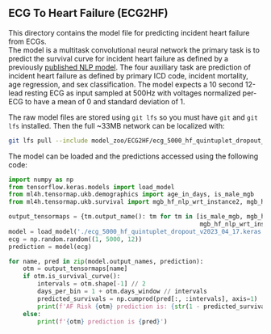 ## ECG To Heart Failure (ECG2HF)
This directory contains the model file for predicting incident heart failure from ECGs.  
The model is a multitask convolutional neural network the primary task is to predict the survival curve for incident heart failure as defined by a previously [published NLP model](https://pubmed.ncbi.nlm.nih.gov/36939660/).
The four auxiliary task are prediction of incident heart failure as defined by primary ICD code, incident mortality, age regression, and sex classification.
The model expects a 10 second 12-lead resting ECG as input sampled at 500Hz with voltages normalized per-ECG to have a mean of 0 and standard deviation of 1.


The raw model files are stored using `git lfs` so you must have `git` and `git lfs` installed.
Then the full ~33MB network can be localized with:
```bash
git lfs pull --include model_zoo/ECG2HF/ecg_5000_hf_quintuplet_dropout_v2023_04_17.keras
```

The model can be loaded and the predictions accessed using the following code:
```python
import numpy as np
from tensorflow.keras.models import load_model
from ml4h.tensormap.ukb.demographics import age_in_days, is_male_mgb
from ml4h.tensormap.ukb.survival import mgb_hf_nlp_wrt_instance2, mgb_hf_primary_wrt_instance2, mgb_death_wrt_instance2

output_tensormaps = {tm.output_name(): tm for tm in [is_male_mgb, mgb_hf_primary_wrt_instance2, 
                                                     mgb_hf_nlp_wrt_instance2, mgb_death_wrt_instance2, age_in_days]}
model = load_model('./ecg_5000_hf_quintuplet_dropout_v2023_04_17.keras')
ecg = np.random.random((1, 5000, 12))
prediction = model(ecg)

for name, pred in zip(model.output_names, prediction):
    otm = output_tensormaps[name]
    if otm.is_survival_curve():
        intervals = otm.shape[-1] // 2
        days_per_bin = 1 + otm.days_window // intervals
        predicted_survivals = np.cumprod(pred[:, :intervals], axis=1)
        print(f'AF Risk {otm} prediction is: {str(1 - predicted_survivals[0, -1])}')
    else:
        print(f'{otm} prediction is {pred}')
```